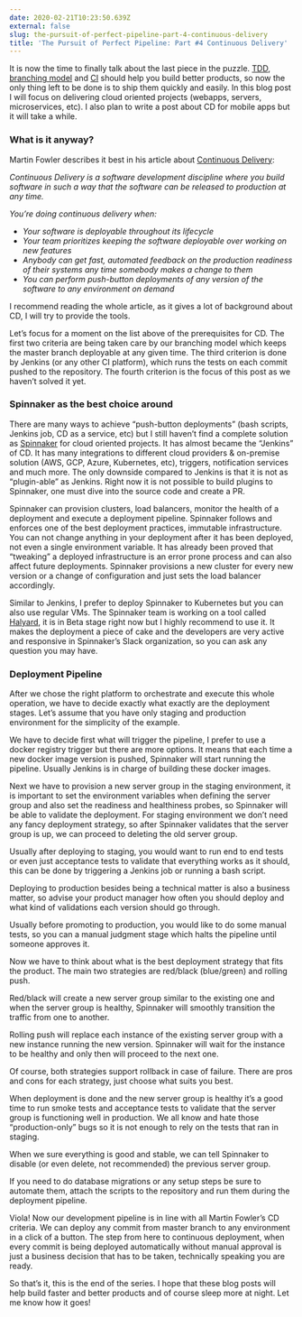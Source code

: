 ```yaml
---
date: 2020-02-21T10:23:50.639Z
external: false
slug: the-pursuit-of-perfect-pipeline-part-4-continuous-delivery
title: 'The Pursuit of Perfect Pipeline: Part #4 Continuous Delivery'
---
```


It is now the time to finally talk about the last piece in the puzzle. [TDD](/posts/pursuit-of-perfect-pipeline-part-1/), [branching model](/posts/pursuit-of-perfect-pipeline-part-2/) and [CI](/posts/pursuit-of-perfect-pipeline-part-3/) should help you build better products, so now the only thing left to be done is to ship them quickly and easily. In this blog post I will focus on delivering cloud oriented projects (webapps, servers, microservices, etc). I also plan to write a post about CD for mobile apps but it will take a while.

### What is it anyway?

Martin Fowler describes it best in his article about [Continuous Delivery](https://martinfowler.com/bliki/ContinuousDelivery.html):

_Continuous Delivery is a software development discipline where you build software in such a way that the software can be released to production at any time._

_You’re doing continuous delivery when:_

*   _Your software is deployable throughout its lifecycle_
*   _Your team prioritizes keeping the software deployable over working on new features_
*   _Anybody can get fast, automated feedback on the production readiness of their systems any time somebody makes a change to them_
*   _You can perform push-button deployments of any version of the software to any environment on demand_

I recommend reading the whole article, as it gives a lot of background about CD, I will try to provide the tools.

Let’s focus for a moment on the list above of the prerequisites for CD. The first two criteria are being taken care by our branching model which keeps the master branch deployable at any given time. The third criterion is done by Jenkins (or any other CI platform), which runs the tests on each commit pushed to the repository. The fourth criterion is the focus of this post as we haven’t solved it yet.

### Spinnaker as the best choice around

There are many ways to achieve “push-button deployments” (bash scripts, Jenkins job, CD as a service, etc) but I still haven’t find a complete solution as [Spinnaker](http://www.spinnaker.io/) for cloud oriented projects. It has almost became the “Jenkins” of CD. It has many integrations to different cloud providers &amp; on-premise solution (AWS, GCP, Azure, Kubernetes, etc), triggers, notification services and much more. The only downside compared to Jenkins is that it is not as “plugin-able” as Jenkins. Right now it is not possible to build plugins to Spinnaker, one must dive into the source code and create a PR.

Spinnaker can provision clusters, load balancers, monitor the health of a deployment and execute a deployment pipeline. Spinnaker follows and enforces one of the best deployment practices, immutable infrastructure. You can not change anything in your deployment after it has been deployed, not even a single environment variable. It has already been proved that “tweaking” a deployed infrastructure is an error prone process and can also affect future deployments. Spinnaker provisions a new cluster for every new version or a change of configuration and just sets the load balancer accordingly.

Similar to Jenkins, I prefer to deploy Spinnaker to Kubernetes but you can also use regular VMs. The Spinnaker team is working on a tool called [Halyard](https://github.com/spinnaker/halyard), it is in Beta stage right now but I highly recommend to use it. It makes the deployment a piece of cake and the developers are very active and responsive in Spinnaker’s Slack organization, so you can ask any question you may have.

### Deployment Pipeline

After we chose the right platform to orchestrate and execute this whole operation, we have to decide exactly what exactly are the deployment stages. Let’s assume that you have only staging and production environment for the simplicity of the example.

We have to decide first what will trigger the pipeline, I prefer to use a docker registry trigger but there are more options. It means that each time a new docker image version is pushed, Spinnaker will start running the pipeline. Usually Jenkins is in charge of building these docker images.

Next we have to provision a new server group in the staging environment, it is important to set the environment variables when defining the server group and also set the readiness and healthiness probes, so Spinnaker will be able to validate the deployment. For staging environment we don’t need any fancy deployment strategy, so after Spinnaker validates that the server group is up, we can proceed to deleting the old server group.

Usually after deploying to staging, you would want to run end to end tests or even just acceptance tests to validate that everything works as it should, this can be done by triggering a Jenkins job or running a bash script.

Deploying to production besides being a technical matter is also a business matter, so advise your product manager how often you should deploy and what kind of validations each version should go through.

Usually before promoting to production, you would like to do some manual tests, so you can a manual judgment stage which halts the pipeline until someone approves it.

Now we have to think about what is the best deployment strategy that fits the product. The main two strategies are red/black (blue/green) and rolling push.

Red/black will create a new server group similar to the existing one and when the server group is healthy, Spinnaker will smoothly transition the traffic from one to another.

Rolling push will replace each instance of the existing server group with a new instance running the new version. Spinnaker will wait for the instance to be healthy and only then will proceed to the next one.

Of course, both strategies support rollback in case of failure. There are pros and cons for each strategy, just choose what suits you best.

When deployment is done and the new server group is healthy it’s a good time to run smoke tests and acceptance tests to validate that the server group is functioning well in production. We all know and hate those “production-only” bugs so it is not enough to rely on the tests that ran in staging.

When we sure everything is good and stable, we can tell Spinnaker to disable (or even delete, not recommended) the previous server group.

If you need to do database migrations or any setup steps be sure to automate them, attach the scripts to the repository and run them during the deployment pipeline.

Viola! Now our development pipeline is in line with all Martin Fowler’s CD criteria. We can deploy any commit from master branch to any environment in a click of a button. The step from here to continuous deployment, when every commit is being deployed automatically without manual approval is just a business decision that has to be taken, technically speaking you are ready.

So that’s it, this is the end of the series. I hope that these blog posts will help build faster and better products and of course sleep more at night. Let me know how it goes!
